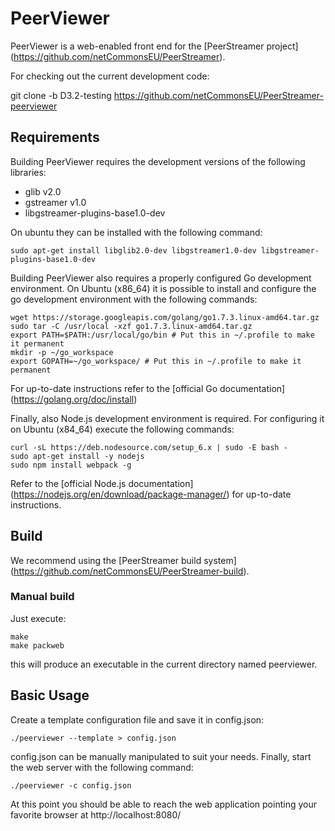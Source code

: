 PeerViewer
=================================================================

PeerViewer is a web-enabled front end for the [PeerStreamer project]
(https://github.com/netCommonsEU/PeerStreamer).

For checking out the current development code:

git clone -b D3.2-testing https://github.com/netCommonsEU/PeerStreamer-peerviewer

## Requirements

Building PeerViewer requires the development versions of the following libraries:

* glib v2.0
* gstreamer v1.0
* libgstreamer-plugins-base1.0-dev

On ubuntu they can be installed with the following command:

`sudo apt-get install libglib2.0-dev libgstreamer1.0-dev libgstreamer-plugins-base1.0-dev`

Building PeerViewer also requires a properly configured Go development
environment. On Ubuntu (x86_64) it is possible to install and configure the go
development environment with the following commands:

```
wget https://storage.googleapis.com/golang/go1.7.3.linux-amd64.tar.gz
sudo tar -C /usr/local -xzf go1.7.3.linux-amd64.tar.gz
export PATH=$PATH:/usr/local/go/bin # Put this in ~/.profile to make it permanent
mkdir -p ~/go_workspace
export GOPATH=~/go_workspace/ # Put this in ~/.profile to make it permanent 
```

For up-to-date instructions refer to the [official Go documentation]
(https://golang.org/doc/install)

Finally, also Node.js development environment is required. For configuring it on
Ubuntu (x84_64) execute the following commands:

```
curl -sL https://deb.nodesource.com/setup_6.x | sudo -E bash -
sudo apt-get install -y nodejs
sudo npm install webpack -g
```

Refer to the [official Node.js documentation]
(https://nodejs.org/en/download/package-manager/) for up-to-date instructions.

## Build

We recommend using the [PeerStreamer build system]
(https://github.com/netCommonsEU/PeerStreamer-build).

### Manual build

Just execute:

```
make
make packweb
```

this will produce an executable in the current directory named peerviewer.

## Basic Usage

Create a template configuration file and save it in config.json:

`./peerviewer --template > config.json`

config.json can be manually manipulated to suit your needs. Finally, start the
web server with the following command:

`./peerviewer -c config.json`

At this point you should be able to reach the web application pointing your
favorite browser at http://localhost:8080/

